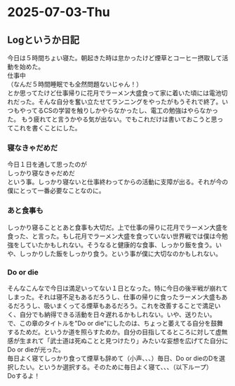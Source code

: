 # 2025-07-03-Thu
## Logというか日記
今日は５時間ちょい寝た。朝起きた時は怠かったけど煙草とコーヒー摂取して活動を始めた。<br>
仕事中<br>
（なんだ５時間睡眠でも全然問題ないじゃん！）<br>
とか思ってたけど仕事帰りに花月でラーメン大盛食って家に着いた頃には電池切れだった。そんな自分を奮い立たせてランニングをやったがもうそれで終了。いつもやってるCSの学習を触りしかやらなかったし、電工の勉強はやらなかった。
もう疲れてと言うかやる気が出ない。でもこれだけは書いておこうと思ってこれを書くことにした。
### 寝なきゃだめだ
今日１日を通して思ったのが<br>
しっかり寝なきゃだめだ<br>
という事。しっかり寝ないと仕事終わってからの活動に支障が出る。それが今の僕にとって一番必要なことなのに。
### あと食事も
しっかり寝ることとあと食事も大切だ。上で仕事の帰りに花月でラーメン大盛を食った、と言った。もし花月でラーメン大盛を食っていない世界戦では僕は今勉強をしていたかもしれない。そうなると健康的な食事、しっかり飯を食う。いや、しっかりした飯をしっかり食う。という事が僕に大切なのかもしれない。
### Do or die
そんなこんなで今日は満足いってない１日となった。特に今日の後半戦が崩れてしまった。それは寝不足もあるだろうし、仕事の帰りに食ったラーメン大盛もあるだろうし、吸いまくってる煙草もあるだろう。これを改善することで満足いく、自分でも納得できる活動を日々遅れるかもしれない。いや、送りたい。<br>
で、この章のタイトルを"Do or die"にしたのは、ちょっと萎えてる自分を鼓舞するためだ。というか道を照らすためか。自分の目指してるところに対して虚無感が生まれて「武士道は死ぬことと見つけたり」みたいな妄想を広げてた自分にDo or dieが光った。<br>
毎日よく寝てしっかり食って煙草も辞めて（小声、、、）毎日、Do or dieのDを選択したい。というか選択する。そのために毎日よく寝て、、、（以下ループ）<br>
Doするよ！
